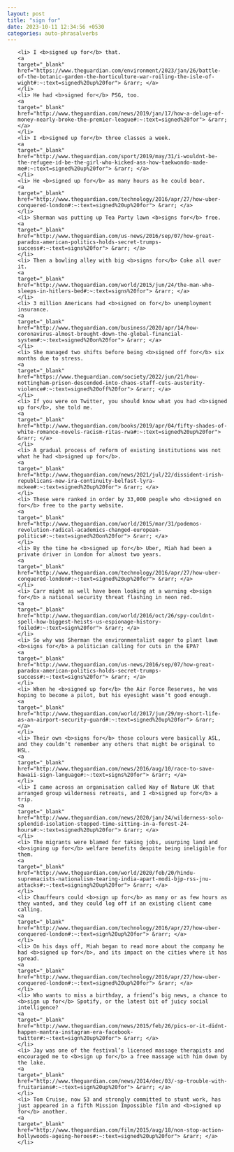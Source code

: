 ```yaml
---
layout: post
title: "sign for"
date: 2023-10-11 12:34:56 +0530
categories: auto-phrasalverbs
---
```

<ol>

    <li> I <b>signed up for</b> that.
    <a 
    target="_blank" 
    href="https://www.theguardian.com/environment/2023/jan/26/battle-of-the-botanic-garden-the-horticulture-war-roiling-the-isle-of-wight#:~:text=signed%20up%20for"> &rarr; </a>
    </li>
    <li> He had <b>signed for</b> PSG, too.
    <a 
    target="_blank" 
    href="http://www.theguardian.com/news/2019/jan/17/how-a-deluge-of-money-nearly-broke-the-premier-league#:~:text=signed%20for"> &rarr; </a>
    </li>
    <li> I <b>signed up for</b> three classes a week.
    <a 
    target="_blank" 
    href="http://www.theguardian.com/sport/2019/may/31/i-wouldnt-be-the-refugee-id-be-the-girl-who-kicked-ass-how-taekwondo-made-me#:~:text=signed%20up%20for"> &rarr; </a>
    </li>
    <li> He <b>signed up for</b> as many hours as he could bear.
    <a 
    target="_blank" 
    href="http://www.theguardian.com/technology/2016/apr/27/how-uber-conquered-london#:~:text=signed%20up%20for"> &rarr; </a>
    </li>
    <li> Sherman was putting up Tea Party lawn <b>signs for</b> free.
    <a 
    target="_blank" 
    href="http://www.theguardian.com/us-news/2016/sep/07/how-great-paradox-american-politics-holds-secret-trumps-success#:~:text=signs%20for"> &rarr; </a>
    </li>
    <li> Then a bowling alley with big <b>signs for</b> Coke all over it.
    <a 
    target="_blank" 
    href="http://www.theguardian.com/world/2015/jun/24/the-man-who-sleeps-in-hitlers-bed#:~:text=signs%20for"> &rarr; </a>
    </li>
    <li> 3 million Americans had <b>signed on for</b> unemployment insurance.
    <a 
    target="_blank" 
    href="http://www.theguardian.com/business/2020/apr/14/how-coronavirus-almost-brought-down-the-global-financial-system#:~:text=signed%20on%20for"> &rarr; </a>
    </li>
    <li> She managed two shifts before being <b>signed off for</b> six months due to stress.
    <a 
    target="_blank" 
    href="https://www.theguardian.com/society/2022/jun/21/how-nottingham-prison-descended-into-chaos-staff-cuts-austerity-violence#:~:text=signed%20off%20for"> &rarr; </a>
    </li>
    <li> If you were on Twitter, you should know what you had <b>signed up for</b>, she told me.
    <a 
    target="_blank" 
    href="http://www.theguardian.com/books/2019/apr/04/fifty-shades-of-white-romance-novels-racism-ritas-rwa#:~:text=signed%20up%20for"> &rarr; </a>
    </li>
    <li> A gradual process of reform of existing institutions was not what he had <b>signed up for</b>.
    <a 
    target="_blank" 
    href="http://www.theguardian.com/news/2021/jul/22/dissident-irish-republicans-new-ira-continuity-belfast-lyra-mckee#:~:text=signed%20up%20for"> &rarr; </a>
    </li>
    <li> These were ranked in order by 33,000 people who <b>signed on for</b> free to the party website.
    <a 
    target="_blank" 
    href="http://www.theguardian.com/world/2015/mar/31/podemos-revolution-radical-academics-changed-european-politics#:~:text=signed%20on%20for"> &rarr; </a>
    </li>
    <li> By the time he <b>signed up for</b> Uber, Miah had been a private driver in London for almost two years.
    <a 
    target="_blank" 
    href="http://www.theguardian.com/technology/2016/apr/27/how-uber-conquered-london#:~:text=signed%20up%20for"> &rarr; </a>
    </li>
    <li> Carr might as well have been looking at a warning <b>sign for</b> a national security threat flashing in neon red.
    <a 
    target="_blank" 
    href="http://www.theguardian.com/world/2016/oct/26/spy-couldnt-spell-how-biggest-heists-us-espionage-history-foiled#:~:text=sign%20for"> &rarr; </a>
    </li>
    <li> So why was Sherman the environmentalist eager to plant lawn <b>signs for</b> a politician calling for cuts in the EPA?
    <a 
    target="_blank" 
    href="http://www.theguardian.com/us-news/2016/sep/07/how-great-paradox-american-politics-holds-secret-trumps-success#:~:text=signs%20for"> &rarr; </a>
    </li>
    <li> When he <b>signed up for</b> the Air Force Reserves, he was hoping to become a pilot, but his eyesight wasn’t good enough.
    <a 
    target="_blank" 
    href="http://www.theguardian.com/world/2017/jun/29/my-short-life-as-an-airport-security-guard#:~:text=signed%20up%20for"> &rarr; </a>
    </li>
    <li> Their own <b>signs for</b> those colours were basically ASL, and they couldn’t remember any others that might be original to HSL.
    <a 
    target="_blank" 
    href="http://www.theguardian.com/news/2016/aug/10/race-to-save-hawaii-sign-language#:~:text=signs%20for"> &rarr; </a>
    </li>
    <li> I came across an organisation called Way of Nature UK that arranged group wilderness retreats, and I <b>signed up for</b> a trip.
    <a 
    target="_blank" 
    href="http://www.theguardian.com/news/2020/jan/24/wilderness-solo-splendid-isolation-stopped-time-sitting-in-a-forest-24-hours#:~:text=signed%20up%20for"> &rarr; </a>
    </li>
    <li> The migrants were blamed for taking jobs, usurping land and <b>signing up for</b> welfare benefits despite being ineligible for them.
    <a 
    target="_blank" 
    href="http://www.theguardian.com/world/2020/feb/20/hindu-supremacists-nationalism-tearing-india-apart-modi-bjp-rss-jnu-attacks#:~:text=signing%20up%20for"> &rarr; </a>
    </li>
    <li> Chauffeurs could <b>sign up for</b> as many or as few hours as they wanted, and they could log off if an existing client came calling.
    <a 
    target="_blank" 
    href="http://www.theguardian.com/technology/2016/apr/27/how-uber-conquered-london#:~:text=sign%20up%20for"> &rarr; </a>
    </li>
    <li> On his days off, Miah began to read more about the company he had <b>signed up for</b>, and its impact on the cities where it has spread.
    <a 
    target="_blank" 
    href="http://www.theguardian.com/technology/2016/apr/27/how-uber-conquered-london#:~:text=signed%20up%20for"> &rarr; </a>
    </li>
    <li> Who wants to miss a birthday, a friend’s big news, a chance to <b>sign up for</b> Spotify, or the latest bit of juicy social intelligence?
    <a 
    target="_blank" 
    href="http://www.theguardian.com/news/2015/feb/26/pics-or-it-didnt-happen-mantra-instagram-era-facebook-twitter#:~:text=sign%20up%20for"> &rarr; </a>
    </li>
    <li> Jay was one of the festival’s licensed massage therapists and encouraged me to <b>sign up for</b> a free massage with him down by the lake.
    <a 
    target="_blank" 
    href="http://www.theguardian.com/news/2014/dec/03/-sp-trouble-with-fruitarians#:~:text=sign%20up%20for"> &rarr; </a>
    </li>
    <li> Tom Cruise, now 53 and strongly committed to stunt work, has just appeared in a fifth Mission Impossible film and <b>signed up for</b> another.
    <a 
    target="_blank" 
    href="http://www.theguardian.com/film/2015/aug/18/non-stop-action-hollywoods-ageing-heroes#:~:text=signed%20up%20for"> &rarr; </a>
    </li>